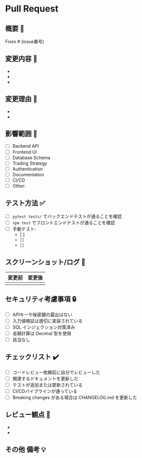 # Pull Request

## 概要 📝

<!-- このプルリクエストが解決する Issue 番号を記述してください -->
Fixes # (issue番号)

## 変更内容 🔄

<!-- 具体的にどのような変更をしたのか、箇条書きで記述してください -->
- 
- 
- 

## 変更理由 💭

<!-- なぜこの変更が必要なのか、背景や目的を記述してください -->
- 
- 

## 影響範囲 🎯

<!-- どの部分に影響があるか、チェックしてください -->
- [ ] Backend API
- [ ] Frontend UI
- [ ] Database Schema
- [ ] Trading Strategy
- [ ] Authentication
- [ ] Documentation
- [ ] CI/CD
- [ ] Other: 

## テスト方法 ✅

<!-- 変更内容をどのようにテストしたか、レビュアーが再現できるように具体的に記述してください -->
- [ ] `pytest tests/` でバックエンドテストが通ることを確認
- [ ] `npm test` でフロントエンドテストが通ることを確認
- [ ] 手動テスト: 
  - [ ] 
  - [ ] 
  - [ ] 

## スクリーンショット/ログ 📸

<!-- UIの変更がある場合は、変更前後のスクリーンショットを添付してください -->
<!-- エラー修正の場合は、修正前後のログを添付してください -->

| 変更前 | 変更後 |
| :----: | :----: |
|        |        |

## セキュリティ考慮事項 🔒

<!-- 暗号通貨プロジェクトのため、セキュリティに関する考慮事項があれば記述してください -->
- [ ] APIキーや秘密鍵の露出はない
- [ ] 入力値検証は適切に実装されている
- [ ] SQL インジェクション対策済み
- [ ] 金額計算は Decimal 型を使用
- [ ] 該当なし

## チェックリスト ✔️

<!-- プルリクエストを出す前に、以下を確認してください -->
- [ ] コードレビュー依頼前に自分でレビューした
- [ ] 関連するドキュメントを更新した
- [ ] テストが追加または更新されている
- [ ] CI/CDパイプラインが通っている
- [ ] Breaking changes がある場合は CHANGELOG.md を更新した

## レビュー観点 👀

<!-- レビュワーに特に確認してほしい点があれば記載してください -->
- 
- 

## その他 備考 💡

<!-- レビュワーに伝えておきたいことなどがあれば記述してください -->